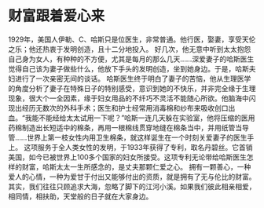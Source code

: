 # 财富跟着爱心来
1929年，美国人伊勒、C、哈斯只是位医生，非常普通。他行医，娶妻，享受天伦之乐；他还热衷于发明创造，且十二分地投入。 
好几次，他无意中听到太太抱怨自己身为女人，有种种的不方便，尤其是每月的那么几天……深爱妻子的哈斯医生觉得自己该为妻子做些什么，他放下手头的发明创造，坐到她身边。于是，哈斯夫妇进行了一次亲密无间的谈话。 
哈斯医生终于明白了妻子的苦恼，他从生理医学的角度分析了妻子在特殊日子的特别感受，意识到她的不快乐，并非完全缘于生理现象，很大个一全因素，缘于妇女用品的不纤巧不灵活不能随心所欲。他脑海中闪现出经历无数次的外科手术；医生和护士经常用消毒棉和纱布来吸收创口出血。“我能不能经给太太试用一下呢？”哈斯一连几天躲在实验室，他将压缩的医用药棉制造出长短适中的棉条，再用一根棉线贯穿地缝在棉条当中，并用纸管当导管……世界上第一枝女性内用卫生棉条，就这样诞生在一个时刻关爱妻子的医生手上。 
这项服务于全人类女性的发明，于1933年获得了专利，取名丹碧丝。它首销美国，如今已被世界上100多个国家的妇女所接受。这项专利无论带给哈斯医生怎样的财富，哈斯太太一生所感念的，是丈夫那颗仁爱之心。 
拥有一颗善心，一种爱人的心情，一种为爱甘于付出又能够付出的资质，就是拥有了无与伦比的财富。其实，我们往往只顾追求大海，忽略了脚下的江河小溪。如果我们彼此相亲相爱，相同情，相扶助，天堂般的日子就在大家身边。
  
